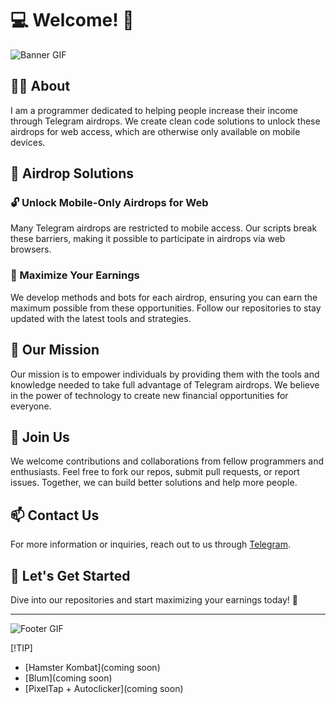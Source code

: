 # 💻 Welcome! 🚀

![Banner GIF](https://user-images.githubusercontent.com/74038190/212748830-4c709398-a386-4761-84d7-9e10b98fbe6e.gif)

## 👨‍💻 About

I am a programmer dedicated to helping people increase their income through Telegram airdrops. We create clean code solutions to unlock these airdrops for web access, which are otherwise only available on mobile devices.

## 📱 Airdrop Solutions

### 🔓 Unlock Mobile-Only Airdrops for Web

Many Telegram airdrops are restricted to mobile access. Our scripts break these barriers, making it possible to participate in airdrops via web browsers. 

### 💸 Maximize Your Earnings

We develop methods and bots for each airdrop, ensuring you can earn the maximum possible from these opportunities. Follow our repositories to stay updated with the latest tools and strategies.

## 🌟 Our Mission

Our mission is to empower individuals by providing them with the tools and knowledge needed to take full advantage of Telegram airdrops. We believe in the power of technology to create new financial opportunities for everyone.

## 🤝 Join Us

We welcome contributions and collaborations from fellow programmers and enthusiasts. Feel free to fork our repos, submit pull requests, or report issues. Together, we can build better solutions and help more people.

## 📫 Contact Us

For more information or inquiries, reach out to us through [Telegram](https://t.me/imtheodoree).

## 🎉 Let's Get Started

Dive into our repositories and start maximizing your earnings today! 🚀

---

![Footer GIF](https://user-images.githubusercontent.com/74038190/212284158-e840e285-664b-44d7-b79b-e264b5e54825.gif)


[!TIP]

- [Hamster Kombat](coming soon)
- [Blum](coming soon)
- [PixelTap + Autoclicker](coming soon)


